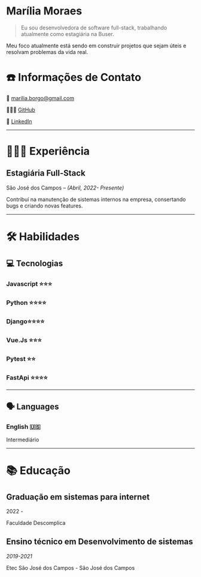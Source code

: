 # Marília Moraes

> Eu sou desenvolvedora de software full-stack, trabalhando atualmente como estagiária na Buser. 
> 
Meu foco atualmente está sendo em construir projetos que sejam úteis e resolvam problemas da vida real.
> 

# ☎️ Informações de Contato

📧 marilia.borgo@gmail.com

🧑🏻‍💻 [GitHub](https://github.com/marilia-borgo)

🔗 [LinkedIn](https://www.linkedin.com/in/mar%C3%ADliaborgo/)

---

# **👩🏻‍💻 Experiência**

## Estagiária Full-Stack

São José dos Campos *– (Abril, 2022- Presente)*

Contribuí na manutenção de sistemas internos na empresa, consertando bugs e criando novas features.

---

# 🛠 Habilidades

## 💻 Tecnologias

### Javascript ⭐️⭐️⭐️

### Python ⭐️⭐️⭐️⭐️

### Django⭐️⭐️⭐️⭐️

### Vue.Js ⭐️⭐️⭐️

### Pytest ⭐️⭐️

### FastApi ⭐️⭐️⭐️⭐️

---

## 🗣 Languages

### English 🇺🇸

Intermediário

---

# 📚 Educação

## Graduação em sistemas para internet

2022 -

Faculdade Descomplica

## Ensino técnico em Desenvolvimento de sistemas

*2019-2021*

Etec São José dos Campos - São José dos Campos

